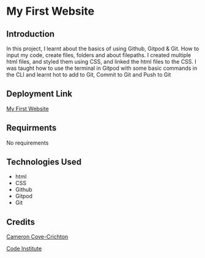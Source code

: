 # My First Website
## Introduction
In this project, I learnt about the basics of using Github, Gitpod & Git. How to input my code, create files, folders and about filepaths. I created multiple html files, and styled them using CSS, and linked the html files to the CSS. I was taught how to use the terminal in Gitpod with some basic commands in the CLI and learnt hot to add to Git, Commit to Git and Push to Git

## Deployment Link
[My First Website](https://camcove-crichton.github.io/my-full-template/)

## Requirments
No requirements

## Technologies Used
- html
- CSS
- Github
- Gitpod
- Git

## Credits
[Cameron Cove-Crichton](https://www.linkedin.com/in/cameron-cove-crichton-8aa332198/)

[Code Institute](https://codeinstitute.net/)
